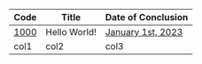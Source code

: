| Code | Title | Date of Conclusion |
|---|---|---|
| [1000](https://www.beecrowd.com.br/judge/pt/problems/view/1000) | Hello World! | [January 1st, 2023](https://github.com/Juunaz-for-real/Learning-Java/blob/main/beecrowd/iniciante/solutions/COD1000.java) |
| col1 | col2 | col3 |

